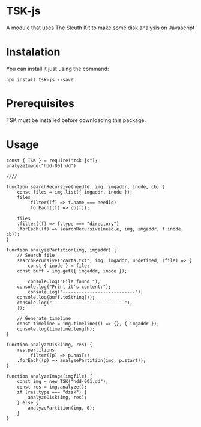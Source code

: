 TSK-js
=======================
A module that uses The Sleuth Kit to make some disk analysis on Javascript

# Instalation

You can install it just using the command:

```{r, engine='bash'}
npm install tsk-js --save
```
# Prerequisites

TSK must be installed before downloading this package.

# Usage

```{r, engine='javascript'}
const { TSK } = require("tsk-js");
analyzeImage("hdd-001.dd")

////

function searchRecursive(needle, img, imgaddr, inode, cb) {
    const files = img.list({ imgaddr, inode });
    files
        .filter((f) => f.name === needle)
        .forEach((f) => cb(f));
 
    files
	.filter((f) => f.type === "directory")
	.forEach((f) => searchRecursive(needle, img, imgaddr, f.inode, cb));
}

function analyzePartition(img, imgaddr) {
    // Search file
    searchRecursive("carta.txt", img, imgaddr, undefined, (file) => {
        const { inode } = file;
	const buff = img.get({ imgaddr, inode });

        console.log("File found!");
	console.log("Print it's content:");
        console.log("---------------------------");
	console.log(buff.toString());
	console.log("---------------------------");
    });

    // Generate timeline
    const timeline = img.timeline(() => {}, { imgaddr });
    console.log(timeline.length);
}

function analyzeDisk(img, res) {
    res.partitions
        .filter((p) => p.hasFs)
	.forEach((p) => analyzePartition(img, p.start));
}

function analyzeImage(imgfile) {
    const img = new TSK("hdd-001.dd");
    const res = img.analyze();
    if (res.type === "disk") {
        analyzeDisk(img, res);
    } else {
        analyzePartition(img, 0);
    }
}
```
